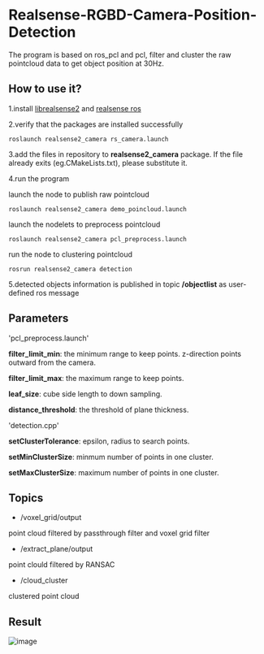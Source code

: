 # Realsense-RGBD-Camera-Position-Detection
The program is based on ros_pcl and pcl, filter and cluster the raw pointcloud data to get object position at 30Hz.

## How to use it?
1.install [librealsense2](http://wiki.ros.org/librealsense2) and [realsense ros](wiki.ros.org/realsense2_camera)

2.verify that the packages are installed successfully

    roslaunch realsense2_camera rs_camera.launch

3.add the files in repository to **realsense2_camera** package.
If the file already exits (eg.CMakeLists.txt), please substitute it.

4.run the program

launch the node to publish raw pointcloud
    
    roslaunch realsense2_camera demo_poincloud.launch

launch the nodelets to preprocess pointcloud
    
    roslaunch realsense2_camera pcl_preprocess.launch
    
run the node to clustering pointcloud
    
    rosrun realsense2_camera detection
    
5.detected objects information is published in topic **/objectlist** as user-defined ros message

## Parameters
'pcl_preprocess.launch'

**filter_limit_min**: the minimum range to keep points. z-direction points outward from the camera.

**filter_limit_max**: the maximum range to keep points.

**leaf_size**: cube side length to down sampling.

**distance_threshold**: the threshold of plane thickness.

'detection.cpp'

**setClusterTolerance**: epsilon, radius to search points.

**setMinClusterSize**: minmum number of points in one cluster.

**setMaxClusterSize**: maximum number of points in one cluster.

## Topics
* /voxel_grid/output

point cloud filtered by passthrough filter and voxel grid filter

* /extract_plane/output

point clould filtered by RANSAC

* /cloud_cluster

clustered point cloud

## Result
![image](https://github.com/waterww/Realsense-RGBD-Camera-Position-Detection/raw/master/image.jpg)

